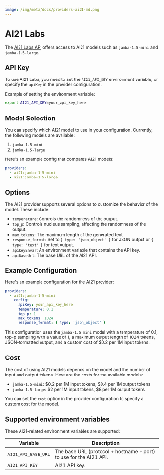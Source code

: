 ```yaml
---
image: /img/meta/docs/providers-ai21-md.png
---
```

# AI21 Labs

The [AI21 Labs API](https://docs.ai21.com/reference/chat-completion) offers access to AI21 models such as `jamba-1.5-mini` and `jamba-1.5-large`.

## API Key

To use AI21 Labs, you need to set the `AI21_API_KEY` environment variable, or specify the `apiKey` in the provider configuration.

Example of setting the environment variable:

```sh
export AI21_API_KEY=your_api_key_here
```

## Model Selection

You can specify which AI21 model to use in your configuration. Currently, the following models are available:

1. `jamba-1.5-mini`
2. `jamba-1.5-large`

Here's an example config that compares AI21 models:

```yaml
providers:
  - ai21:jamba-1.5-mini
  - ai21:jamba-1.5-large
```

## Options

The AI21 provider supports several options to customize the behavior of the model. These include:

- `temperature`: Controls the randomness of the output.
- `top_p`: Controls nucleus sampling, affecting the randomness of the output.
- `max_tokens`: The maximum length of the generated text.
- `response_format`: Set to `{ type: 'json_object' }` for JSON output or `{ type: 'text' }` for text output.
- `apiKeyEnvar`: An environment variable that contains the API key.
- `apiBaseUrl`: The base URL of the AI21 API.

## Example Configuration

Here's an example configuration for the AI21 provider:

```yaml
providers:
  - ai21:jamba-1.5-mini
    config:
      apiKey: your_api_key_here
      temperature: 0.1
      top_p: 1
      max_tokens: 1024
      response_format: { type: 'json_object' }
```

This configuration uses the `jamba-1.5-mini` model with a temperature of 0.1, top-p sampling with a value of 1, a maximum output length of 1024 tokens, JSON-formatted output, and a custom cost of $0.2 per 1M input tokens.

## Cost

The cost of using AI21 models depends on the model and the number of input and output tokens. Here are the costs for the available models:

- `jamba-1.5-mini`: $0.2 per 1M input tokens, $0.4 per 1M output tokens
- `jamba-1.5-large`: $2 per 1M input tokens, $8 per 1M output tokens

You can set the `cost` option in the provider configuration to specify a custom cost for the model.

## Supported environment variables

These AI21-related environment variables are supported:

| Variable            | Description                                                        |
| ------------------- | ------------------------------------------------------------------ |
| `AI21_API_BASE_URL` | The base URL (protocol + hostname + port) to use for the AI21 API. |
| `AI21_API_KEY`      | AI21 API key.                                                      |
